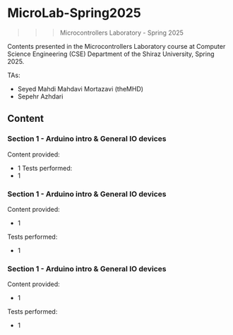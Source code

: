 ﻿# MicroLab-Spring2025
>>> Microcontrollers Laboratory - Spring 2025

Contents presented in the Microcontrollers Laboratory course at Computer Science Engineering (CSE) Department of the Shiraz University, Spring 2025.

TAs:
- Seyed Mahdi Mahdavi Mortazavi (theMHD)
- Sepehr Azhdari

## Content

### Section 1 - Arduino intro & General IO devices
Content provided:
- 1
Tests performed:
- 1

### Section 1 - Arduino intro & General IO devices
Content provided:
- 1

Tests performed:
- 1

### Section 1 - Arduino intro & General IO devices
Content provided:
- 1

Tests performed:
- 1

